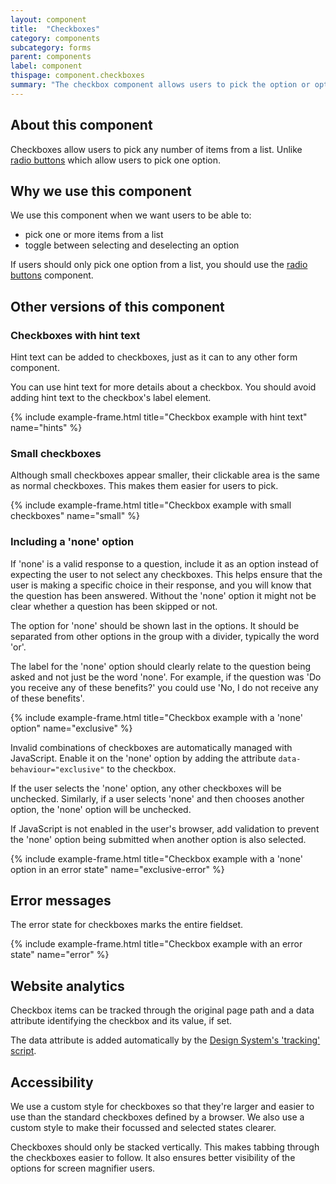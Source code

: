 ```yaml
---
layout: component
title:  "Checkboxes"
category: components
subcategory: forms
parent: components
label: component
thispage: component.checkboxes
summary: "The checkbox component allows users to pick the option or options they want from a list, by checking one or more boxes."
---
```


## About this component

Checkboxes allow users to pick any number of items from a list. Unlike [radio buttons](/components/radio-buttons/) which allow users to pick one option.

## Why we use this component

We use this component when we want users to be able to:

* pick one or more items from a list
* toggle between selecting and deselecting an option

If users should only pick one option from a list, you should use the [radio buttons](/components/radio-buttons/) component.

## Other versions of this component

### Checkboxes with hint text

Hint text can be added to checkboxes, just as it can to any other form component.

You can use hint text for more details about a checkbox. You should avoid adding hint text to the checkbox's label element.

{% include example-frame.html title="Checkbox example with hint text" name="hints" %}

### Small checkboxes

Although small checkboxes appear smaller, their clickable area is the same as normal checkboxes. This makes them easier for users to pick.

{% include example-frame.html title="Checkbox example with small checkboxes" name="small" %}

### Including a 'none' option

If 'none' is a valid response to a question, include it as an option instead of expecting the user to not select any checkboxes. This helps ensure that the user is making a specific choice in their response, and you will know that the question has been answered. Without the 'none' option it might not be clear whether a question has been skipped or not.

The option for 'none' should be shown last in the options. It should be separated from other options in the group with a divider, typically the word 'or'.

The label for the 'none' option should clearly relate to the question being asked and not just be the word 'none'. For example, if the question was 'Do you receive any of these benefits?' you could use 'No, I do not receive any of these benefits'.

{% include example-frame.html title="Checkbox example with a 'none' option" name="exclusive" %}

Invalid combinations of checkboxes are automatically managed with JavaScript. Enable it on the 'none' option by adding the attribute `data-behaviour="exclusive"` to the checkbox.

If the user selects the 'none' option, any other checkboxes will be unchecked. Similarly, if a user selects 'none' and then chooses another option, the 'none' option will be unchecked.

If JavaScript is not enabled in the user's browser, add validation to prevent the 'none' option being submitted when another option is also selected.

{% include example-frame.html title="Checkbox example with a 'none' option in an error state" name="exclusive-error" %}

## Error messages

The error state for checkboxes marks the entire fieldset.

{% include example-frame.html title="Checkbox example with an error state" name="error" %}

## Website analytics

Checkbox items can be tracked through the original page path and a data attribute identifying the checkbox and its value, if set.

The data attribute is added automatically by the [Design System's 'tracking' script](/get-started/tracking/#checkboxes).

## Accessibility

We use a custom style for checkboxes so that they're larger and easier to use than the standard checkboxes defined by a browser. We also use a custom style to make their focussed and selected states clearer.

Checkboxes should only be stacked vertically. This makes tabbing through the checkboxes easier to follow. It also ensures better visibility of the options for screen magnifier users.
